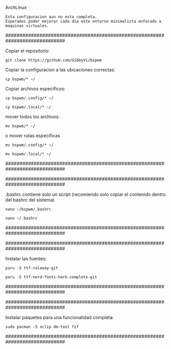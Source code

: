 ArchLinux

    Esta configuracion aun no esta completa.
    Esperamos poder mejorar cada día este entorno minimalista enfocado a maquinas virtuales.
    

#############################################################################

Copiar el repositorio:

    git clone https://github.com/GibbyVi/bspwm

Copiar la configuracion a las ubicaciones correctas:

    cp bspwm/* ~/

Copiar archivos especificos:

    cp bspwm/.config/* ~/

    cp bspwm/.local/* ~/

mover todos los archivos:

    mv bspwm/* ~/

o mover rutas especificas

    mv bspwm/.config/* ~/

    mv bspwm/.local/* ~/

#############################################################################

#############################################################################

.bashrc contiene solo un script (recomiendo solo copiar el contenido dentro del bashrc del sistema)

    nano ~/bspwm/.bashrc

    nano ~/.bashrc

#############################################################################

#############################################################################

Instalar las fuentes:

    paru -S ttf-raleway-git

    paru -S ttf-nerd-fonts-hark-complete-git

#############################################################################

#############################################################################

Instalar paquetes para una funcionalidad completa:

    sudo pacman -S xclip dm-tool fzf

#############################################################################